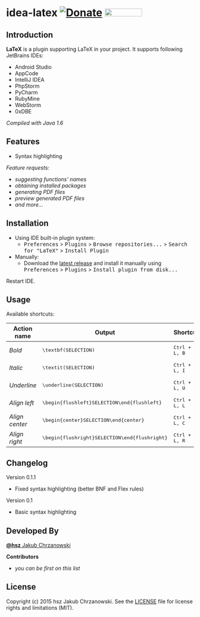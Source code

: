 idea-latex [![Donate](https://www.paypalobjects.com/en_US/i/btn/btn_donate_SM.gif)](https://www.paypal.com/cgi-bin/webscr?cmd=_s-xclick&hosted_button_id=V6QCW4DR2XWY4) <a href="http://blockchain.info/address/1BUbqKrUBmGGSnMybzGCsJyAWJbh4CcwE1"><img src="https://www.gnu.org/software/octave/images/donate-bitcoin.png" width="100" height="21"/></a>
==========

Introduction
------------

**LaTeX** is a plugin supporting LaTeX in your project. It supports following JetBrains IDEs:

- Android Studio
- AppCode
- IntelliJ IDEA
- PhpStorm
- PyCharm
- RubyMine
- WebStorm
- 0xDBE

*Compiled with Java 1.6*


Features
--------

- Syntax highlighting

*Feature requests:*

- *suggesting functions' names*
- *obtaining installed packages*
- *generating PDF files*
- *preview generated PDF files*
- *and more...*


Installation
------------

- Using IDE built-in plugin system:
  - <kbd>Preferences</kbd> > <kbd>Plugins</kbd> > <kbd>Browse repositories...</kbd> > <kbd>Search for "LaTeX"</kbd> > <kbd>Install Plugin</kbd>
- Manually:
  - Download the [latest release][latest-release] and install it manually using <kbd>Preferences</kbd> > <kbd>Plugins</kbd> > <kbd>Install plugin from disk...</kbd>
  
Restart IDE.


Usage
-----

Available shortcuts:

| Action name      | Output                                                                   | Shortcut               |
| ---------------- | ------------------------------------------------------------------------ | ---------------------- |
| *Bold*           | <pre lang="latex">\textbf(SELECTION)</pre>                               | <kbd>Ctrl + L, B</kbd> |
| *Italic*         | <pre lang="latex">\textit(SELECTION)</pre>                               | <kbd>Ctrl + L, I</kbd> |
| *Underline*      | <pre lang="latex">\underline(SELECTION)</pre>                            | <kbd>Ctrl + L, U</kbd> |
| *Align left*     | <pre lang="latex">\begin{flushleft}SELECTION\end{flushleft}</pre>        | <kbd>Ctrl + L, L</kbd> |
| *Align center*   | <pre lang="latex">\begin{center}SELECTION\end{center}</pre>              | <kbd>Ctrl + L, C</kbd> |
| *Align right*    | <pre lang="latex">\begin{flushright}SELECTION\end{flushright}</pre>      | <kbd>Ctrl + L, R</kbd> |


Changelog
---------

Version 0.1.1

- Fixed syntax highlighting (better BNF and Flex rules)

Version 0.1

- Basic syntax highlighting


Developed By
------------

[**@hsz** Jakub Chrzanowski][hsz]


**Contributors**

- *you can be first on this list*


License
-------

Copyright (c) 2015 hsz Jakub Chrzanowski. See the [LICENSE](./LICENSE) file for license rights and limitations (MIT).

    
[hsz]:                    http://hsz.mobi
[latest-release]:         https://github.com/hsz/idea-latex/releases/latest
